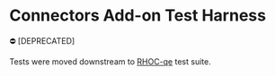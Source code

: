 # Connectors Add-on Test Harness

:no_entry: [DEPRECATED]

Tests were moved downstream to [RHOC-qe](https://gitlab.cee.redhat.com/jboss-fuse-qe/rhoc/RHOC-qe/-/tree/main/addon-tests) test suite.